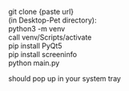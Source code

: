 git clone {paste url}  
(in Desktop-Pet directory):  
python3 -m venv  
call venv/Scripts/activate  
pip install PyQt5  
pip install screeninfo  
python main.py  

should pop up in your system tray  
